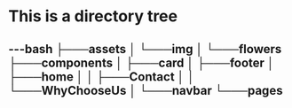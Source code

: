 # This is a directory tree

---bash
	├───assets
	│ └───img
	│ └───flowers
	├───components
	│ ├───card
	│ ├───footer
	│ ├───home
	│ │ ├───Contact
	│ │ └───WhyChooseUs
	│ └───navbar
	└───pages
---
